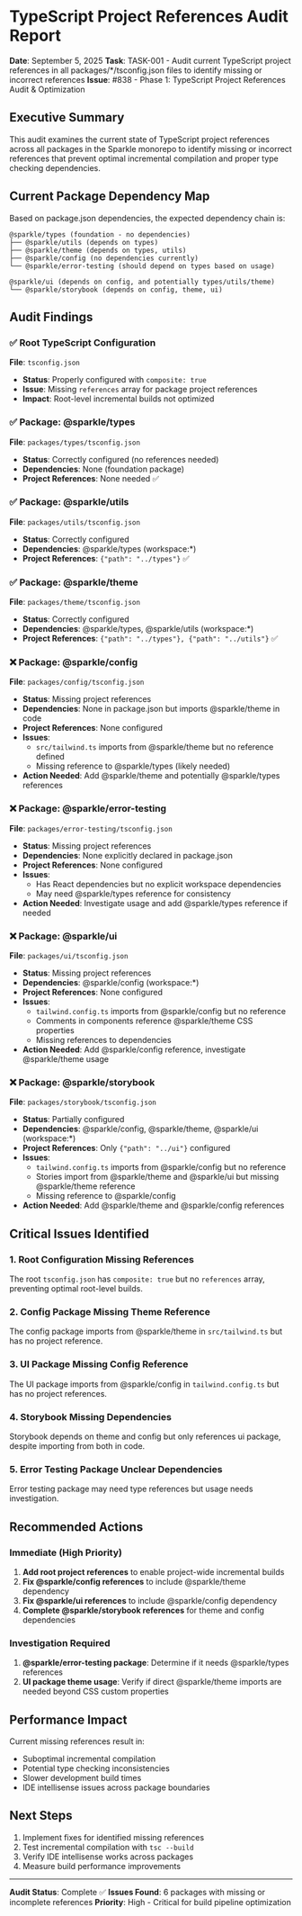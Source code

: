 # TypeScript Project References Audit Report

**Date**: September 5, 2025
**Task**: TASK-001 - Audit current TypeScript project references in all packages/*/tsconfig.json files to identify missing or incorrect references
**Issue**: #838 - Phase 1: TypeScript Project References Audit & Optimization

## Executive Summary

This audit examines the current state of TypeScript project references across all packages in the Sparkle monorepo to identify missing or incorrect references that prevent optimal incremental compilation and proper type checking dependencies.

## Current Package Dependency Map

Based on package.json dependencies, the expected dependency chain is:

```
@sparkle/types (foundation - no dependencies)
├── @sparkle/utils (depends on types)
├── @sparkle/theme (depends on types, utils)
├── @sparkle/config (no dependencies currently)
└── @sparkle/error-testing (should depend on types based on usage)

@sparkle/ui (depends on config, and potentially types/utils/theme)
└── @sparkle/storybook (depends on config, theme, ui)
```

## Audit Findings

### ✅ Root TypeScript Configuration
**File**: `tsconfig.json`
- **Status**: Properly configured with `composite: true`
- **Issue**: Missing `references` array for package project references
- **Impact**: Root-level incremental builds not optimized

### ✅ Package: @sparkle/types
**File**: `packages/types/tsconfig.json`
- **Status**: Correctly configured (no references needed)
- **Dependencies**: None (foundation package)
- **Project References**: None needed ✅

### ✅ Package: @sparkle/utils
**File**: `packages/utils/tsconfig.json`
- **Status**: Correctly configured
- **Dependencies**: @sparkle/types (workspace:*)
- **Project References**: `{"path": "../types"}` ✅

### ✅ Package: @sparkle/theme
**File**: `packages/theme/tsconfig.json`
- **Status**: Correctly configured
- **Dependencies**: @sparkle/types, @sparkle/utils (workspace:*)
- **Project References**: `{"path": "../types"}, {"path": "../utils"}` ✅

### ❌ Package: @sparkle/config
**File**: `packages/config/tsconfig.json`
- **Status**: Missing project references
- **Dependencies**: None in package.json but imports @sparkle/theme in code
- **Project References**: None configured
- **Issues**:
  - `src/tailwind.ts` imports from @sparkle/theme but no reference defined
  - Missing reference to @sparkle/types (likely needed)
- **Action Needed**: Add @sparkle/theme and potentially @sparkle/types references

### ❌ Package: @sparkle/error-testing
**File**: `packages/error-testing/tsconfig.json`
- **Status**: Missing project references
- **Dependencies**: None explicitly declared in package.json
- **Project References**: None configured
- **Issues**:
  - Has React dependencies but no explicit workspace dependencies
  - May need @sparkle/types reference for consistency
- **Action Needed**: Investigate usage and add @sparkle/types reference if needed

### ❌ Package: @sparkle/ui
**File**: `packages/ui/tsconfig.json`
- **Status**: Missing project references
- **Dependencies**: @sparkle/config (workspace:*)
- **Project References**: None configured
- **Issues**:
  - `tailwind.config.ts` imports from @sparkle/config but no reference
  - Comments in components reference @sparkle/theme CSS properties
  - Missing references to dependencies
- **Action Needed**: Add @sparkle/config reference, investigate @sparkle/theme usage

### ❌ Package: @sparkle/storybook
**File**: `packages/storybook/tsconfig.json`
- **Status**: Partially configured
- **Dependencies**: @sparkle/config, @sparkle/theme, @sparkle/ui (workspace:*)
- **Project References**: Only `{"path": "../ui"}` configured
- **Issues**:
  - `tailwind.config.ts` imports from @sparkle/config but no reference
  - Stories import from @sparkle/theme and @sparkle/ui but missing @sparkle/theme reference
  - Missing reference to @sparkle/config
- **Action Needed**: Add @sparkle/theme and @sparkle/config references

## Critical Issues Identified

### 1. Root Configuration Missing References
The root `tsconfig.json` has `composite: true` but no `references` array, preventing optimal root-level builds.

### 2. Config Package Missing Theme Reference
The config package imports from @sparkle/theme in `src/tailwind.ts` but has no project reference.

### 3. UI Package Missing Config Reference
The UI package imports from @sparkle/config in `tailwind.config.ts` but has no project references.

### 4. Storybook Missing Dependencies
Storybook depends on theme and config but only references ui package, despite importing from both in code.

### 5. Error Testing Package Unclear Dependencies
Error testing package may need type references but usage needs investigation.

## Recommended Actions

### Immediate (High Priority)
1. **Add root project references** to enable project-wide incremental builds
2. **Fix @sparkle/config references** to include @sparkle/theme dependency
3. **Fix @sparkle/ui references** to include @sparkle/config dependency
4. **Complete @sparkle/storybook references** for theme and config dependencies

### Investigation Required
1. **@sparkle/error-testing package**: Determine if it needs @sparkle/types references
2. **UI package theme usage**: Verify if direct @sparkle/theme imports are needed beyond CSS custom properties

## Performance Impact

Current missing references result in:
- Suboptimal incremental compilation
- Potential type checking inconsistencies
- Slower development build times
- IDE intellisense issues across package boundaries

## Next Steps

1. Implement fixes for identified missing references
2. Test incremental compilation with `tsc --build`
3. Verify IDE intellisense works across packages
4. Measure build performance improvements

---

**Audit Status**: Complete ✅
**Issues Found**: 6 packages with missing or incomplete references
**Priority**: High - Critical for build pipeline optimization
